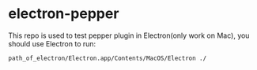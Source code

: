 # electron-pepper

This repo is used to test pepper plugin in Electron(only work on Mac), you should use Electron to run:

```
path_of_electron/Electron.app/Contents/MacOS/Electron ./
```
